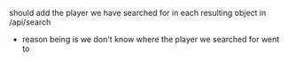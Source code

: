 should add the player we have searched for in each resulting object in /api/search

- reason being is we don't know where the player we searched for went to
